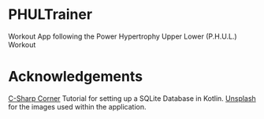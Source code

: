 # PHULTrainer
Workout App following the Power Hypertrophy Upper Lower (P.H.U.L.) Workout

# Acknowledgements
[C-Sharp Corner](https://www.c-sharpcorner.com/article/crud-operations-in-android-sqlite-kotlin/) Tutorial for setting up a SQLite Database in Kotlin.
[Unsplash](https://unsplash.com/) for the images used within the application.
